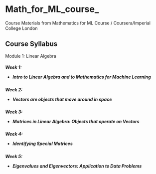 # Math_for_ML_course_
Course Materials from Mathematics for ML Course / Coursera/Imperial College London



## Course Syllabus
Module 1: Linear Algebra
##### Week 1: <ul><li>Intro to Linear Algebra and to Mathematics for Machine Learning</li></ul>
##### Week 2: <ul><li>Vectors are objects that move around in space</li></ul>
##### Week 3: <ul><li>Matrices in Linear Algebra: Objects that operate on Vectors</li></ul>
##### Week 4: <ul><li>Identifying Special Matrices</li></ul>
##### Week 5: <ul><li>Eigenvalues and Eigenvectors: Application to Data Problems</li></ul>
